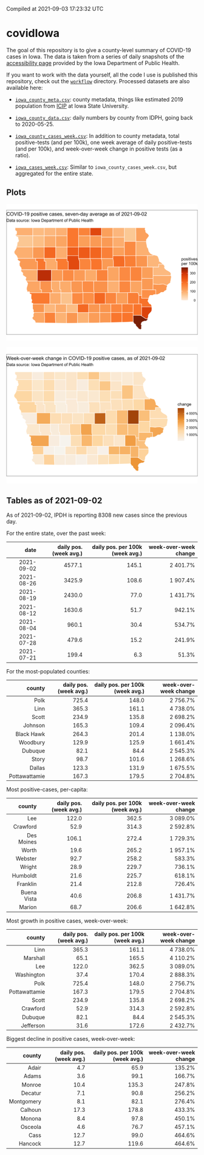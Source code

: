 Compiled at 2021-09-03 17:23:32 UTC

<!-- README.md is generated from README.Rmd. Please edit that file -->

# covidIowa

<!-- badges: start -->

<!-- badges: end -->

The goal of this repository is to give a county-level summary of
COVID-19 cases in Iowa. The data is taken from a series of daily
snapshots of the [accessibility
page](https://coronavirus.iowa.gov/pages/access) provided by the Iowa
Department of Public Health.

If you want to work with the data yourself, all the code I use is
published this repository, check out the [`workflow`](workflow)
directory. Processed datasets are also available here:

  - [`iowa_county_meta.csv`](https://raw.githubusercontent.com/ijlyttle/covidIowa/master/workflow/data/99-publish/iowa_county_meta.csv):
    county metadata, things like estimated 2019 population from
    [ICIP](https://www.icip.iastate.edu/tables/population/counties-estimates)
    at Iowa State University.

  - [`iowa_county_data.csv`](https://raw.githubusercontent.com/ijlyttle/covidIowa/master/workflow/data/99-publish/iowa_county_data.csv):
    daily numbers by county from IDPH, going back to 2020-05-25.

  - [`iowa_county_cases_week.csv`](https://raw.githubusercontent.com/ijlyttle/covidIowa/master/workflow/data/99-publish/iowa_county_data.csv):
    In addition to county metadata, total positive-tests (and per 100k),
    one week average of daily positive-tests (and per 100k), and
    week-over-week change in positive tests (as a ratio).

  - [`iowa_cases_week.csv`](https://raw.githubusercontent.com/ijlyttle/covidIowa/master/workflow/data/99-publish/iowa_cases_week.csv):
    Similar to `iowa_county_cases_week.csv`, but aggregated for the
    entire state.

## Plots

![](workflow/data/99-publish/iowa_cases.png)

![](workflow/data/99-publish/iowa_change.png)

## Tables as of 2021-09-02

As of 2021-09-02, IPDH is reporting 8308 new cases since the previous
day.

For the entire state, over the past week:

|       date | daily pos. (week avg.) | daily pos. per 100k (week avg.) | week-over-week change |
| ---------: | ---------------------: | ------------------------------: | --------------------: |
| 2021-09-02 |                 4577.1 |                           145.1 |              2 401.7% |
| 2021-08-26 |                 3425.9 |                           108.6 |              1 907.4% |
| 2021-08-19 |                 2430.0 |                            77.0 |              1 431.7% |
| 2021-08-12 |                 1630.6 |                            51.7 |                942.1% |
| 2021-08-04 |                  960.1 |                            30.4 |                534.7% |
| 2021-07-28 |                  479.6 |                            15.2 |                241.9% |
| 2021-07-21 |                  199.4 |                             6.3 |                 51.3% |

For the most-populated counties:

|        county | daily pos. (week avg.) | daily pos. per 100k (week avg.) | week-over-week change |
| ------------: | ---------------------: | ------------------------------: | --------------------: |
|          Polk |                  725.4 |                           148.0 |              2 756.7% |
|          Linn |                  365.3 |                           161.1 |              4 738.0% |
|         Scott |                  234.9 |                           135.8 |              2 698.2% |
|       Johnson |                  165.3 |                           109.4 |              2 096.4% |
|    Black Hawk |                  264.3 |                           201.4 |              1 138.0% |
|      Woodbury |                  129.9 |                           125.9 |              1 661.4% |
|       Dubuque |                   82.1 |                            84.4 |              2 545.3% |
|         Story |                   98.7 |                           101.6 |              1 268.6% |
|        Dallas |                  123.3 |                           131.9 |              1 675.5% |
| Pottawattamie |                  167.3 |                           179.5 |              2 704.8% |

Most positive-cases, per-capita:

|      county | daily pos. (week avg.) | daily pos. per 100k (week avg.) | week-over-week change |
| ----------: | ---------------------: | ------------------------------: | --------------------: |
|         Lee |                  122.0 |                           362.5 |              3 089.0% |
|    Crawford |                   52.9 |                           314.3 |              2 592.8% |
|  Des Moines |                  106.1 |                           272.4 |              1 729.3% |
|       Worth |                   19.6 |                           265.2 |              1 957.1% |
|     Webster |                   92.7 |                           258.2 |                583.3% |
|      Wright |                   28.9 |                           229.7 |                736.1% |
|    Humboldt |                   21.6 |                           225.7 |                618.1% |
|    Franklin |                   21.4 |                           212.8 |                726.4% |
| Buena Vista |                   40.6 |                           206.8 |              1 431.7% |
|      Marion |                   68.7 |                           206.6 |              1 642.8% |

Most growth in positive cases, week-over-week:

|        county | daily pos. (week avg.) | daily pos. per 100k (week avg.) | week-over-week change |
| ------------: | ---------------------: | ------------------------------: | --------------------: |
|          Linn |                  365.3 |                           161.1 |              4 738.0% |
|      Marshall |                   65.1 |                           165.5 |              4 110.2% |
|           Lee |                  122.0 |                           362.5 |              3 089.0% |
|    Washington |                   37.4 |                           170.4 |              2 888.3% |
|          Polk |                  725.4 |                           148.0 |              2 756.7% |
| Pottawattamie |                  167.3 |                           179.5 |              2 704.8% |
|         Scott |                  234.9 |                           135.8 |              2 698.2% |
|      Crawford |                   52.9 |                           314.3 |              2 592.8% |
|       Dubuque |                   82.1 |                            84.4 |              2 545.3% |
|     Jefferson |                   31.6 |                           172.6 |              2 432.7% |

Biggest decline in positive cases, week-over-week:

|     county | daily pos. (week avg.) | daily pos. per 100k (week avg.) | week-over-week change |
| ---------: | ---------------------: | ------------------------------: | --------------------: |
|      Adair |                    4.7 |                            65.9 |                135.2% |
|      Adams |                    3.6 |                            99.1 |                166.7% |
|     Monroe |                   10.4 |                           135.3 |                247.8% |
|    Decatur |                    7.1 |                            90.8 |                256.2% |
| Montgomery |                    8.1 |                            82.1 |                276.4% |
|    Calhoun |                   17.3 |                           178.8 |                433.3% |
|     Monona |                    8.4 |                            97.8 |                450.1% |
|    Osceola |                    4.6 |                            76.7 |                457.1% |
|       Cass |                   12.7 |                            99.0 |                464.6% |
|    Hancock |                   12.7 |                           119.6 |                464.6% |

